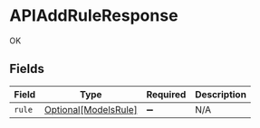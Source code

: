 # APIAddRuleResponse

OK


## Fields

| Field                                                     | Type                                                      | Required                                                  | Description                                               |
| --------------------------------------------------------- | --------------------------------------------------------- | --------------------------------------------------------- | --------------------------------------------------------- |
| `rule`                                                    | [Optional[ModelsRule]](../../models/shared/modelsrule.md) | :heavy_minus_sign:                                        | N/A                                                       |